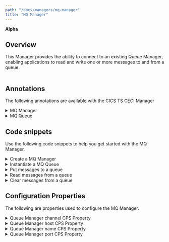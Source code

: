 ```yaml
---
path: "/docs/managers/mq-manager"
title: "MQ Manager"
---
```


**Alpha**

## Overview
This Manager provides the ability to connect to an existing Queue Manager, enabling applications to read and write one or more messages to and from a queue. <br><br> 


## Annotations

The following annotations are available with the CICS TS CECI Manager
<details>
<summary>MQ Manager</summary>

| Annotation: |MQ Manager |
| --------------------------------------- | :------------------------------------- |
| Name: | @QueueManager |
| Description: | The <code>@QueueManager</code> annotation represents the name of the MQ Queue Manager |
| Syntax: | @QueueManager<br> public IMessageQueueManager qmgr;<br> |
| Notes: | The <code>IMessageQueueManager</code> interface enables connection to the MQ Queue Manager.  |
</details>

<details>
<summary>MQ Queue</summary>

| Annotation: |MQ Queue |
| --------------------------------------- | :------------------------------------- |
| Name: | @Queue |
| Description: | The <code>@Queue</code> annotation represents the name of the MQ Queue |
| Syntax: | @Queue<br> public IMessageQueue queue;<br> |
| Notes: | The <code>IMessageQueue</code> interface enables the test to put the provided messages onto the queue and retrieve messages from the queue. |
</details>



## Code snippets

Use the following code snippets to help you get started with the MQ Manager.
 
<details><summary>Create a MQ Manager</summary>

The following snippet shows the code that is required to create an instance of a MQ Manager:

```java
@QueueManager
public IMessageQueueManager qmgr;
```
</details>

<details><summary>Instantiate a MQ Queue</summary>

The following snippet shows the code that is required to instantiate a MQ Queue:

```java
@Queue(archive = "true", name = "GALASA.INPUT.QUEUE")
public IMessageQueue queue;
```

You can just as simply instantiate multiple MQ Queues:

```java
@Queue(archive = "true", name = "GALASA.INPUT.QUEUE")
public IMessageQueue queue;
	
@Queue(archive = "false", name = "GALASA.INPUT.QUEUE2")
public IMessageQueue queue2;
	
@Queue(tag = "NEWQUEUE")
public IMessageQueue queue3;
```
</details>

<details><summary>Put messages to a queue</summary>

The following snippet shows the code required to put a message on a queue:

```java
TextMessage tm = qmgr.createTextMessage(testData);
queue.sendMessage(tm);
```
</details>

<details><summary>Read messages from a queue</summary>

The following snippet shows the code required to read a message from a queue:

```java
Message m = queue.getMessage();
String response = m.getBody(String.class);
```
</details>

<details><summary>Clear messages from a queue</summary>

The following snippet shows the code required to clear messages from a queue:

```java
queue.clearQueue();
Message m = queue.getMessageNoWait();
```
</details>

## Configuration Properties

The following are properties used to configure the MQ Manager.
 
<details>
<summary>Queue Manager channel CPS Property</summary>

| Property: | Queue Manager channel CPS Property |
| --------------------------------------- | :------------------------------------- |
| Name: | mq.server.[tag].channel |
| Description: | The channel for the specified tag |
| Required:  | Yes |
| Default value: | None |
| Valid values: |  |
| Examples: | <code>mq.server.[tag].channel=DEV.APP.SVRCONN</code> |

</details>
 
<details>
<summary>Queue Manager host CPS Property</summary>

| Property: | Queue Manager host CPS Property |
| --------------------------------------- | :------------------------------------- |
| Name: | mq.server.[tag].host |
| Description: | The channel for the specified tag |
| Required:  | Yes |
| Default value: | None |
| Valid values: |  |
| Examples: | <code>mq.server.[tag].host=127.0.0.1</code> |

</details>
 
<details>
<summary>Queue Manager name CPS Property</summary>

| Property: | Queue Manager name CPS Property |
| --------------------------------------- | :------------------------------------- |
| Name: | mq.server.[tag].name |
| Description: | The queue manager name for the specified tag |
| Required:  | Yes |
| Default value: | None |
| Valid values: |  |
| Examples: | <code>mq.server.[tag].name=QM1</code> |

</details>

<details>
<summary>Queue Manager port CPS Property</summary>

| Property: | Queue Manager port CPS Property |
| --------------------------------------- | :------------------------------------- |
| Name: | mq.server.[tag].port |
| Description: | The queue manager port for the specified tag |
| Required:  | Yes |
| Default value: | None |
| Valid values: |  |
| Examples: | <code>mq.server.[tag].port=1414</code> |

</details>
